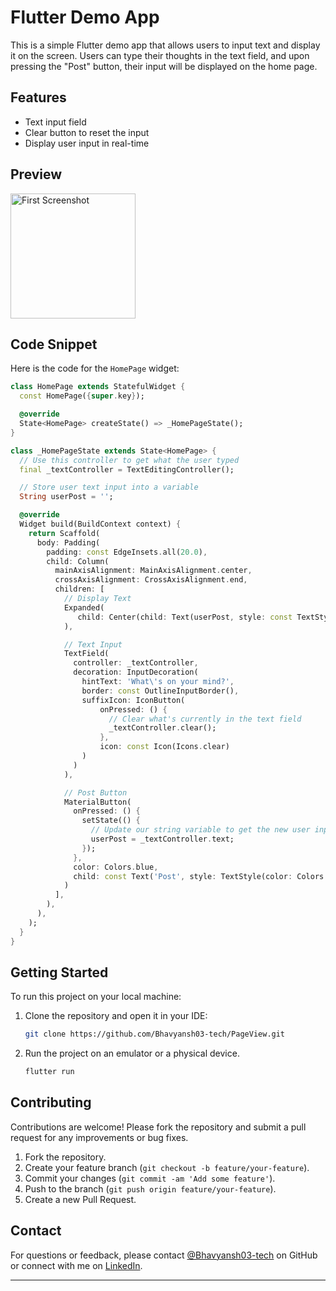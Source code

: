 # Flutter Demo App

This is a simple Flutter demo app that allows users to input text and display it on the screen. Users can type their thoughts in the text field, and upon pressing the "Post" button, their input will be displayed on the home page.

## Features

- Text input field
- Clear button to reset the input
- Display user input in real-time

## Preview
<img src="https://github.com/user-attachments/assets/b9bc6fce-b2bb-40e1-99a2-1ef5f3c073ec" alt="First Screenshot" style="width: 200px; height: auto; margin-right: 10px;">

## Code Snippet

Here is the code for the `HomePage` widget:

```dart
class HomePage extends StatefulWidget {
  const HomePage({super.key});

  @override
  State<HomePage> createState() => _HomePageState();
}

class _HomePageState extends State<HomePage> {
  // Use this controller to get what the user typed
  final _textController = TextEditingController();

  // Store user text input into a variable
  String userPost = '';

  @override
  Widget build(BuildContext context) {
    return Scaffold(
      body: Padding(
        padding: const EdgeInsets.all(20.0),
        child: Column(
          mainAxisAlignment: MainAxisAlignment.center,
          crossAxisAlignment: CrossAxisAlignment.end,
          children: [
            // Display Text
            Expanded(
               child: Center(child: Text(userPost, style: const TextStyle(fontSize: 30))),
            ),

            // Text Input
            TextField(
              controller: _textController,
              decoration: InputDecoration(
                hintText: 'What\'s on your mind?',
                border: const OutlineInputBorder(),
                suffixIcon: IconButton(
                    onPressed: () {
                      // Clear what's currently in the text field
                      _textController.clear();
                    },
                    icon: const Icon(Icons.clear)
                )
              )
            ),

            // Post Button
            MaterialButton(
              onPressed: () {
                setState(() {
                  // Update our string variable to get the new user input
                  userPost = _textController.text;
                });
              },
              color: Colors.blue,
              child: const Text('Post', style: TextStyle(color: Colors.white)),
            )
          ],
        ),
      ),
    );
  }
}
```

## Getting Started

To run this project on your local machine:

1. Clone the repository and open it in your IDE:
   ```bash
   git clone https://github.com/Bhavyansh03-tech/PageView.git
   ```
2. Run the project on an emulator or a physical device.
   ```bash
   flutter run
   ```

## Contributing

Contributions are welcome! Please fork the repository and submit a pull request for any improvements or bug fixes.

1. Fork the repository.
2. Create your feature branch (`git checkout -b feature/your-feature`).
3. Commit your changes (`git commit -am 'Add some feature'`).
4. Push to the branch (`git push origin feature/your-feature`).
5. Create a new Pull Request.

## Contact

For questions or feedback, please contact [@Bhavyansh03-tech](https://github.com/Bhavyansh03-tech) on GitHub or connect with me on [LinkedIn](https://www.linkedin.com/in/bhavyansh03/).

---
